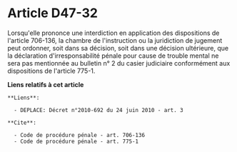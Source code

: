 # Article D47-32

Lorsqu'elle prononce une interdiction en application des dispositions de l'article 706-136, la chambre de l'instruction ou la
juridiction de jugement peut ordonner, soit dans sa décision, soit dans une décision ultérieure, que la déclaration
d'irresponsabilité pénale pour cause de trouble mental ne sera pas mentionnée au bulletin n° 2 du casier judiciaire
conformément aux dispositions de l'article 775-1.

**Liens relatifs à cet article**

	**Liens**:

	  - DEPLACE: Décret n°2010-692 du 24 juin 2010 - art. 3

	**Cite**:

	  - Code de procédure pénale - art. 706-136
	  - Code de procédure pénale - art. 775-1
